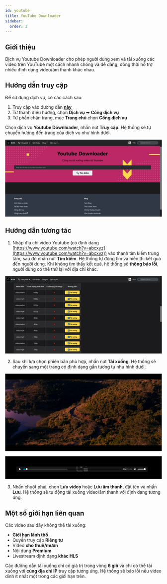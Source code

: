 ```yaml
---
id: youtube
title: YouTube Downloader
sidebar:
  order: 2
---
```


## Giới thiệu

Dịch vụ Youtube Downloader cho phép người dùng xem và tải xuống các video trên YouTube một cách nhanh chóng và dễ dàng, đồng thời hỗ trợ nhiều định dạng video/âm thanh khác nhau.

## Hướng dẫn truy cập

Để sử dụng dịch vụ, có các cách sau:

1. Truy cập vào đường dẫn [**này**](../../services)
2. Từ thanh điều hướng, chọn **Dịch vụ** ➡ **Cổng dịch vụ**
3. Từ phần chân trang, mục **Trang chủ** chọn **Cổng dịch vụ**

Chọn dịch vụ **Youtube Downloader**, nhấn nút **Truy cập**. Hệ thống sẽ tự chuyển hướng đến trang của dịch vụ như hình dưới.

![Youtube](../../../assets/services/youtube.png)

## Hướng dẫn tương tác

1. Nhập địa chỉ video Youtube (có định dạng [https://www.youtube.com/watch?v=abcxyz](https://www.youtube.com/watch?v=abcxyz)) vào thanh tìm kiếm trung tâm, sau đó nhấn nút **Tìm kiếm**. Hệ thống tự động tìm và hiển thị kết quả đến người dùng. Khi không tìm thấy kết quả, hệ thống sẽ **thông báo lỗi**, người dùng có thể thử lại với địa chỉ khác.

![YTDL](../../../assets/services/youtube2.png)

2. Sau khi lựa chọn phiên bản phù hợp, nhấn nút **Tải xuống**. Hệ thống sẽ chuyển sang một trang có định dạng gần tương tự như hình dưới.

![Video](../../../assets/services/youtube3.png)

![Audio](../../../assets/services/youtube4.png)

3. Nhấn chuột phải, chọn **Lưu video** hoặc **Lưu âm thanh**, đặt tên và nhấn **Lưu**. Hệ thống sẽ tự động tải xuống video/âm thanh với định dạng tương ứng.

## Một số giới hạn liên quan

Các video sau đây không thể tải xuống:

- **Giới hạn lãnh thổ**
- Quyền truy cập **Riêng tư**
- Video **cho thuê/mượn**
- Nội dung **Premium**
- Livestream định dạng **khác HLS**

Các đường dẫn tải xuống chỉ có giá trị trong vòng **6 giờ** và chỉ có thể tải xuống với **cùng địa chỉ IP** truy cập tương ứng. Hệ thống sẽ báo lỗi nếu video dính ít nhất một trong các giới hạn trên.
